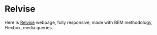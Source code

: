 # Relvise

Here is [Relvise](https://www.figma.com/file/N97L3A5cMqNUAMATmDB7HQ/Relvise---Figma-Consulting-Web-Page-Template-(Community)?node-id=964%3A5456) webpage, fully responsive, made with BEM methodology, Flexbox, media queries.
